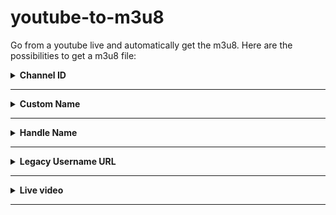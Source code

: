 # youtube-to-m3u8
Go from a youtube live and automatically get the m3u8. Here are the possibilities to get a m3u8 file:

<details>
<summary><strong>Channel ID</strong></summary>
<br>
**Source URL :** `youtube.com/channel/UCbzsECFSruRVbkhkMJB3MGQ`  
**Example URL:** `http://localhost/youtube-live/channel-id?id=UCbzsECFSruRVbkhkMJB3MGQ`
<br>
</details>
<hr>

<details>
<summary><strong>Custom Name</strong></summary>
<br>
**Source URL :** `youtube.com/c/YouTubeCreators`  
**Example URL:** `http://localhost/youtube-live/custom-name?id=YoutubeCreators`
<br>
</details>
<hr>

<details>
<summary><strong>Handle Name</strong></summary>
<br>
**Source URL :**`youtube.com/@youtubecreators`  
**Example URL:** `http://localhost/youtube-live/handle-name?id=@youtubecreators`
<br>
</details>
<hr>

<details>
<summary><strong>Legacy Username URL</strong></summary>
<br>
**Source URL :**`youtube.com/user/YouTube`  
**Example URL:** `http://localhost/youtube-live/user-name?id=YouTube`
<br>
</details>
<hr>

<details>
<summary><strong>Live video</strong></summary>
<br>
**Source URL :**`youtube.com/live/jfKfPfyJRdk` or `youtube.com/watch?v=jfKfPfyJRdk`  
**Example URL:** `http://localhost/youtube-live/video-id?id=jfKfPfyJRdk`
<br>
</details>
<hr>
